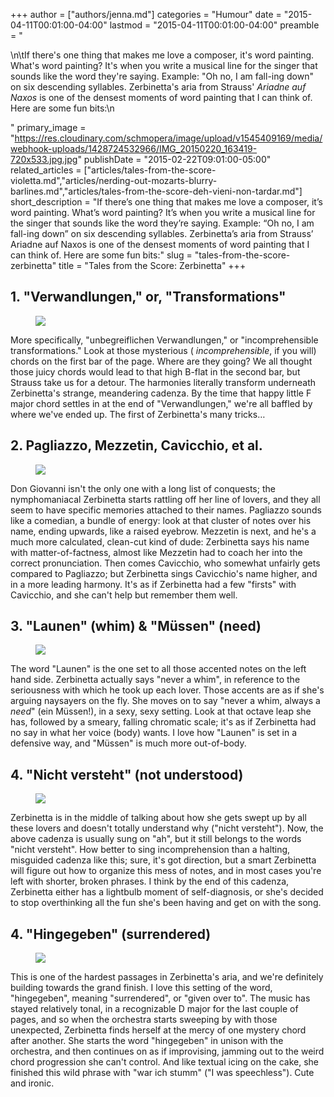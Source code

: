 +++
author = ["authors/jenna.md"]
categories = "Humour"
date = "2015-04-11T00:01:00-04:00"
lastmod = "2015-04-11T00:01:00-04:00"
preamble = "<p>\n\tIf there's one thing that makes me love a composer, it's word painting. What's word painting? It's when you write a musical line for the singer that sounds like the word they're saying. Example: \"Oh no, I am fall-ing down\" on six descending syllables. Zerbinetta's aria from Strauss' <em>Ariadne auf Naxos</em> is one of the densest moments of word painting that I can think of. Here are some fun bits:\n</p>"
primary_image = "https://res.cloudinary.com/schmopera/image/upload/v1545409169/media/webhook-uploads/1428724532966/IMG_20150220_163419-720x533.jpg.jpg"
publishDate = "2015-02-22T09:01:00-05:00"
related_articles = ["articles/tales-from-the-score-violetta.md","articles/nerding-out-mozarts-blurry-barlines.md","articles/tales-from-the-score-deh-vieni-non-tardar.md"]
short_description = "If there’s one thing that makes me love a composer, it’s word painting. What’s word painting? It’s when you write a musical line for the singer that sounds like the word they’re saying. Example: “Oh no, I am fall-ing down” on six descending syllables. Zerbinetta’s aria from Strauss’ Ariadne auf Naxos is one of the densest moments of word painting that I can think of. Here are some fun bits:"
slug = "tales-from-the-score-zerbinetta"
title = "Tales from the Score: Zerbinetta"
+++

<h2>1. "Verwandlungen," or, "Transformations"</h2>
<figure data-type="image"><a href="https://res.cloudinary.com/schmopera/image/upload/v1545409169/media/webhook-uploads/1428724560157/IMG_20150220_162716-1024x758.jpg"><img data-resize-src="http://lh3.googleusercontent.com/JQ5iypATtCVBRbJ9ckf7kQnhMmV1wLeK_cSMbqfMTUDDPVUP8ehk8OuCiMTvNo05DPC4OSqNegJr-Ue5gR1VE3UrSKLk" src="http://lh3.googleusercontent.com/JQ5iypATtCVBRbJ9ckf7kQnhMmV1wLeK_cSMbqfMTUDDPVUP8ehk8OuCiMTvNo05DPC4OSqNegJr-Ue5gR1VE3UrSKLk=s1200"></a></figure>
<p>
	More specifically, "unbegreiflichen Verwandlungen," or "incomprehensible transformations." Look at those mysterious (
	<em>incomprehensible</em>, if you will) chords on the first bar of the page. Where are they going? We all thought those juicy chords would lead to that high B-flat in the second bar, but Strauss take us for a detour. The harmonies literally transform underneath Zerbinetta's strange, meandering cadenza. By the time that happy little F major chord settles in at the end of "Verwandlungen," we're all baffled by where we've ended up. The first of Zerbinetta's many tricks…<br>
</p>
<h2>2. Pagliazzo, Mezzetin, Cavicchio, et al.</h2>
<figure data-type="image"><a href="https://res.cloudinary.com/schmopera/image/upload/v1545409169/media/webhook-uploads/1428724715828/IMG_20150220_162813-1024x758.jpg"><img data-resize-src="http://lh3.googleusercontent.com/ZczJxoTG00M3UJV2RjWByS0e1d5jObV0n4ABUtoPyjGyQWTdFOtrY2ERjS7oxFA06rUN8KFK-pILmAOB1tye5inLov12yg" src="http://lh3.googleusercontent.com/ZczJxoTG00M3UJV2RjWByS0e1d5jObV0n4ABUtoPyjGyQWTdFOtrY2ERjS7oxFA06rUN8KFK-pILmAOB1tye5inLov12yg=s1200"></a></figure>
<p>
	Don Giovanni isn't the only one with a long list of conquests; the nymphomaniacal Zerbinetta starts rattling off her line of lovers, and they all seem to have specific memories attached to their names. Pagliazzo sounds like a comedian, a bundle of energy: look at that cluster of notes over his name, ending upwards, like a raised eyebrow. Mezzetin is next, and he's a much more calculated, clean-cut kind of dude: Zerbinetta says his name with matter-of-factness, almost like Mezzetin had to coach her into the correct pronunciation. Then comes Cavicchio, who somewhat unfairly gets compared to Pagliazzo; but Zerbinetta sings Cavicchio's name higher, and in a more leading harmony. It's as if Zerbinetta had a few "firsts" with Cavicchio, and she can't help but remember them well.
</p>
<h2>3. "Launen" (whim) &amp; "Müssen" (need)</h2>
<figure data-type="image"><a href="https://res.cloudinary.com/schmopera/image/upload/v1545409169/media/webhook-uploads/1428724754308/IMG_20150220_162841-1024x758.jpg"><img data-resize-src="http://lh3.googleusercontent.com/F5YWdoo2o5zrNLRN-k7Pl2fbK0I0H2K6v0Qt2typZtjUPUiqPrhqaLPCeFoyFdhJ6mZr7nlEynp0aPbTPnS94-fuIh8" src="http://lh3.googleusercontent.com/F5YWdoo2o5zrNLRN-k7Pl2fbK0I0H2K6v0Qt2typZtjUPUiqPrhqaLPCeFoyFdhJ6mZr7nlEynp0aPbTPnS94-fuIh8=s1200"></a></figure>
<p>
	The word "Launen" is the one set to all those accented notes on the left hand side. Zerbinetta actually says "never a whim", in reference to the seriousness with which he took up each lover. Those accents are as if she's arguing naysayers on the fly. She moves on to say "never a whim, always a <em>need</em>" (ein Müssen!), in a sexy, sexy setting. Look at that octave leap she has, followed by a smeary, falling chromatic scale; it's as if Zerbinetta had no say in what her voice (body) wants. I love how "Launen" is set in a defensive way, and "Müssen" is much more out-of-body.
</p>
<h2>4. "Nicht versteht" (not understood)</h2>
<figure data-type="image"><a href="https://res.cloudinary.com/schmopera/image/upload/v1545409169/media/webhook-uploads/1428724814585/IMG_20150220_163046-1024x758.jpg"><img data-resize-src="http://lh3.googleusercontent.com/xHNHkRYABt2ss938f1RsT4KosZI5ea4IFcoMH_BSFUlzrgctLk82TzgecG2y4VFIqI-BO8X_8ff8AFO8bxF7mY9jhMZm" src="http://lh3.googleusercontent.com/xHNHkRYABt2ss938f1RsT4KosZI5ea4IFcoMH_BSFUlzrgctLk82TzgecG2y4VFIqI-BO8X_8ff8AFO8bxF7mY9jhMZm=s1200"></a></figure>
<p>
	Zerbinetta is in the middle of talking about how she gets swept up by all these lovers and doesn't totally understand why ("nicht versteht"). Now, the above cadenza is usually sung on "ah", but it still belongs to the words "nicht versteht". How better to sing incomprehension than a halting, misguided cadenza like this; sure, it's got direction, but a smart Zerbinetta will figure out how to organize this mess of notes, and in most cases you're left with shorter, broken phrases. I think by the end of this cadenza, Zerbinetta either has a lightbulb moment of self-diagnosis, or she's decided to stop overthinking all the fun she's been having and get on with the song.
</p>
<h2>4. "Hingegeben" (surrendered)</h2>
<figure data-type="image"><a href="https://res.cloudinary.com/schmopera/image/upload/v1545409169/media/webhook-uploads/1428724860521/IMG_20150220_162625-1024x758.jpg"><img data-resize-src="http://lh3.googleusercontent.com/nFWp58cZ7I39C8eiLQsYin3ZMafd7idnl_v_wwcNLdsq6Qoz7FPxrbRIG1fuHKf9prQ4-gdCI1vt2bEKZKHwoQjEHpJN" src="http://lh3.googleusercontent.com/nFWp58cZ7I39C8eiLQsYin3ZMafd7idnl_v_wwcNLdsq6Qoz7FPxrbRIG1fuHKf9prQ4-gdCI1vt2bEKZKHwoQjEHpJN=s1200"></a></figure>
<p>
	This is one of the hardest passages in Zerbinetta's aria, and we're definitely building towards the grand finish. I love this setting of the word, "hingegeben", meaning "surrendered", or "given over to". The music has stayed relatively tonal, in a recognizable D major for the last couple of pages, and so when the orchestra starts sweeping by with those unexpected, Zerbinetta finds herself at the mercy of one mystery chord after another. She starts the word "hingegeben" in unison with the orchestra, and then continues on as if improvising, jamming out to the weird chord progression she can't control. And like textual icing on the cake, she finished this wild phrase with "war ich stumm" ("I was speechless"). Cute and ironic.
</p>
